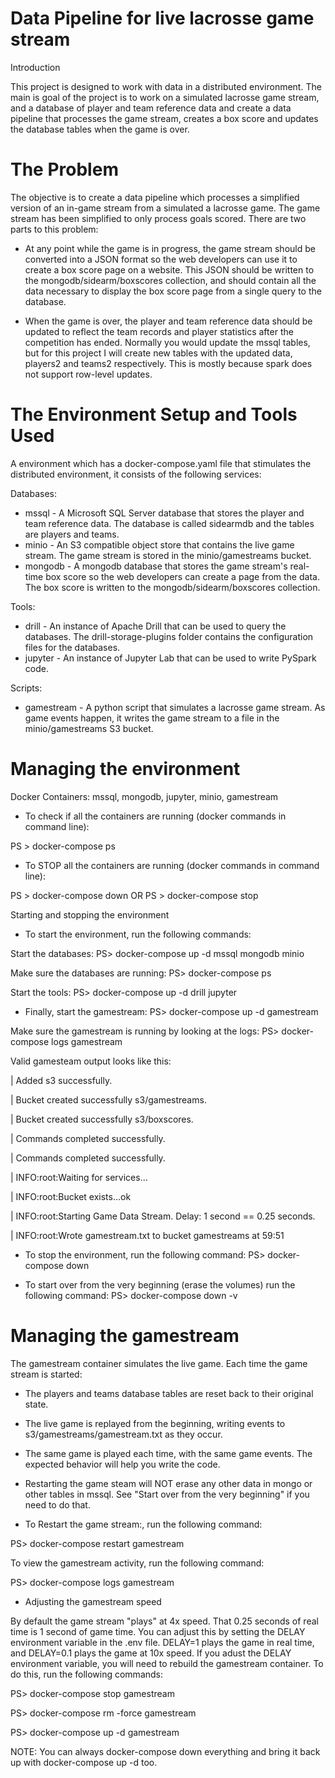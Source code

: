 # Data Pipeline for live lacrosse game stream

Introduction

This project is designed to work with data in a distributed environment. The main is goal of the project is to work on a simulated lacrosse game stream, and a database of player and team reference data and create a data pipeline that processes the game stream, creates a box score and updates the database tables when the game is over.

# The Problem

The objective is to create a data pipeline which processes a simplified version of an in-game stream from a simulated a lacrosse game. The game stream has been simplified to only process goals scored. There are two parts to this problem:

* At any point while the game is in progress, the game stream should be converted into a JSON format so the web developers can use it to create a box score page on a website. This JSON should be written to the mongodb/sidearm/boxscores collection, and should contain all the data necessary to display the box score page from a single query to the database.
  
* When the game is over, the player and team reference data should be updated to reflect the team records and player statistics after the competition has ended. Normally you would update the mssql tables, but for this project I will create new tables with the updated data, players2 and teams2 respectively. This is mostly because spark does not support row-level updates.

# The Environment Setup and Tools Used

A environment which has a docker-compose.yaml file that stimulates the distributed environment, it consists of the following services:

Databases:

* mssql - A Microsoft SQL Server database that stores the player and team reference data. The database is called sidearmdb and the tables are players and teams.
* minio - An S3 compatible object store that contains the live game stream. The game stream is stored in the minio/gamestreams bucket.
* mongodb - A mongodb database that stores the game stream's real-time box score so the web developers can create a page from the data. The box score is written to the mongodb/sidearm/boxscores collection.

Tools:

* drill - An instance of Apache Drill that can be used to query the databases. The drill-storage-plugins folder contains the configuration files for the databases. 
* jupyter - An instance of Jupyter Lab that can be used to write PySpark code.

Scripts:

* gamestream - A python script that simulates a lacrosse game stream. As game events happen, it writes the game stream to a file in the minio/gamestreams S3 bucket.

# Managing the environment

Docker Containers: mssql, mongodb, jupyter, minio, gamestream

* To check if all the containers are running (docker commands in command line):

PS > docker-compose ps

* To STOP all the containers are running (docker commands in command line):

PS > docker-compose down OR PS > docker-compose stop

Starting and stopping the environment

* To start the environment, run the following commands:

Start the databases: PS> docker-compose up -d mssql mongodb minio

Make sure the databases are running: PS> docker-compose ps

Start the tools: PS> docker-compose up -d drill jupyter

* Finally, start the gamestream: PS> docker-compose up -d gamestream

Make sure the gamestream is running by looking at the logs: PS> docker-compose logs gamestream

Valid gamesteam output looks like this:

| Added s3 successfully. 

| Bucket created successfully s3/gamestreams.

| Bucket created successfully s3/boxscores. 

| Commands completed successfully. 

| Commands completed successfully. 

| INFO:root:Waiting for services... 

| INFO:root:Bucket exists...ok 

| INFO:root:Starting Game Data Stream. Delay: 1 second == 0.25 seconds. 

| INFO:root:Wrote gamestream.txt to bucket gamestreams at 59:51

* To stop the environment, run the following command: PS> docker-compose down

* To start over from the very beginning (erase the volumes) run the following command: PS> docker-compose down -v

# Managing the gamestream

The gamestream container simulates the live game. Each time the game stream is started:

* The players and teams database tables are reset back to their original state.
* The live game is replayed from the beginning, writing events to s3/gamestreams/gamestream.txt as they occur.
* The same game is played each time, with the same game events. The expected behavior will help you write the code.
* Restarting the game steam will NOT erase any other data in mongo or other tables in mssql. See "Start over from the very beginning" if you need to do that.
  
* To Restart the game stream:, run the following command:

PS> docker-compose restart gamestream

To view the gamestream activity, run the following command:

PS> docker-compose logs gamestream

* Adjusting the gamestream speed

By default the game stream "plays" at 4x speed. That 0.25 seconds of real time is 1 second of game time. You can adjust this by setting the DELAY environment variable in the .env file. DELAY=1 plays the game in real time, and DELAY=0.1 plays the game at 10x speed. If you adust the DELAY environment variable, you will need to rebuild the gamestream container. To do this, run the following commands:

PS> docker-compose stop gamestream

PS> docker-compose rm -force gamestream

PS> docker-compose up -d gamestream

NOTE: You can always docker-compose down everything and bring it back up with docker-compose up -d too.

